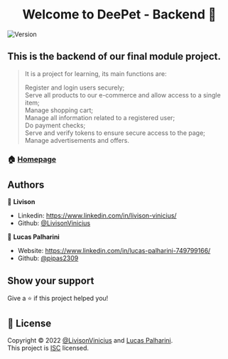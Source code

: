 ﻿<h1 align="center">Welcome to DeePet - Backend 👋</h1>
<p>
  <img alt="Version" src="https://img.shields.io/badge/version-0.0.1-blue.svg?cacheSeconds=2592000" />
</p>

## This is the backend of our final module project.
> It is a project for learning, its main functions are:
>
> Register and login users securely;<br />
  Serve all products to our e-commerce and allow access to a single item;<br />
  Manage shopping cart;<br />
  Manage all information related to a registered user;<br />
  Do payment checks;<br />
  Serve and verify tokens to ensure secure access to the page;<br />
  Manage advertisements and offers.<br />

### 🏠 [Homepage](https://github.com/pipas2309/projeto14-deepet-back#readme)

## Authors

👤 **Livison**

* Linkedin: https://www.linkedin.com/in/livison-vinicius/
* Github: [@LivisonVinicius](https://github.com/LivisonVinicius)

👤 **Lucas Palharini**

* Website: https://www.linkedin.com/in/lucas-palharini-749799166/
* Github: [@pipas2309](https://github.com/pipas2309)

## Show your support

Give a ⭐️ if this project helped you!

## 📝 License

Copyright © 2022 [@LivisonVinicius](https://github.com/LivisonVinicius) and [Lucas Palharini](https://github.com/pipas2309).<br />
This project is [ISC](https://github.com/pipas2309/projeto14-deepet-back/blob/master/LICENSE) licensed.
